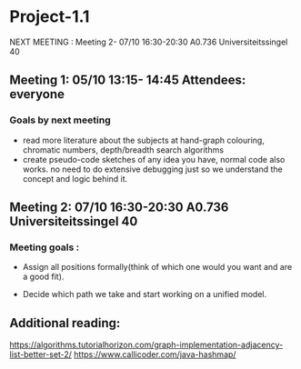 # Project-1.1

NEXT MEETING : Meeting 2- 07/10 16:30-20:30 A0.736 Universiteitssingel 40

## Meeting 1: 05/10 13:15- 14:45 Attendees: everyone
### Goals by next meeting
- read more literature about the subjects at hand-graph colouring, chromatic numbers, depth/breadth search algorithms 
- create pseudo-code sketches of any idea you have, normal code also works. no need to do extensive debugging just so we understand the concept and logic behind it.

## Meeting 2: 07/10 16:30-20:30 A0.736 Universiteitssingel 40
### Meeting goals :
- Assign all positions formally(think of which one would you want and are a good fit).

- Decide which path we take and start working on a unified model.



## Additional reading:
https://algorithms.tutorialhorizon.com/graph-implementation-adjacency-list-better-set-2/
https://www.callicoder.com/java-hashmap/

